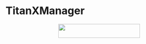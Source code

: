 # TitanXManager

<p align="center"><a href="https://dashboard.heroku.com/new?template=https://github.com/PIRATE303/TitanXManager"> <img src="https://img.shields.io/badge/Deploy%20On%20Heroku-black?style=for-the-badge&logo=heroku" width="220" height="38.45"/></a></p>


